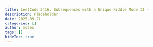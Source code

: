 ```yaml
---
title: LeetCode 3416. Subsequences with a Unique Middle Mode II - 
description: Placeholder
date: 2025-09-21
categories: []
author: moses
tags: []
hideToc: true
---
```

        